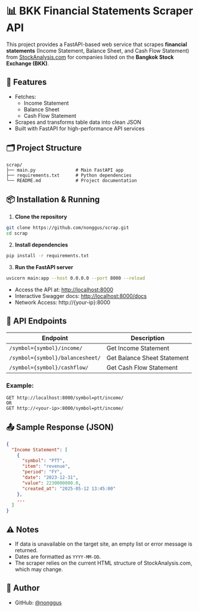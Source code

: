 # 📊 BKK Financial Statements Scraper API

This project provides a FastAPI-based web service that scrapes **financial statements** (Income Statement, Balance Sheet, and Cash Flow Statement) from [StockAnalysis.com](https://stockanalysis.com) for companies listed on the **Bangkok Stock Exchange (BKK)**.

## 🚀 Features

- Fetches:
  - Income Statement
  - Balance Sheet
  - Cash Flow Statement
- Scrapes and transforms table data into clean JSON
- Built with FastAPI for high-performance API services

## 🗂️ Project Structure

```
scrap/
├── main.py               # Main FastAPI app
├── requirements.txt      # Python dependencies
└── README.md             # Project documentation
```

## 📦 Installation & Running

1. **Clone the repository**

```bash
git clone https://github.com/nonggus/scrap.git
cd scrap
```

2. **Install dependencies**

```bash
pip install -r requirements.txt
```

3. **Run the FastAPI server**

```bash
uvicorn main:app --host 0.0.0.0 --port 8000 --reload
```

- Access the API at: [http://localhost:8000](http://localhost:8000)
- Interactive Swagger docs: [http://localhost:8000/docs](http://localhost:8000/docs)
- Network Access: http://{your-ip}:8000

## 🔌 API Endpoints

| Endpoint | Description |
|----------|-------------|
| `/symbol={symbol}/income/`       | Get Income Statement |
| `/symbol={symbol}/balancesheet/` | Get Balance Sheet Statement |
| `/symbol={symbol}/cashflow/`     | Get Cash Flow Statement |

### Example:

```
GET http://localhost:8000/symbol=ptt/income/
OR
GET http://<your-ip>:8000/symbol=ptt/income/
```

## 📤 Sample Response (JSON)

```json
{
  "Income Statement": [
    {
      "symbol": "PTT",
      "item": "revenue",
      "period": "FY",
      "date": "2023-12-31",
      "value": 2230000000.0,
      "created_at": "2025-05-12 13:45:00"
    },
    ...
  ]
}
```

## ⚠️ Notes

- If data is unavailable on the target site, an empty list or error message is returned.
- Dates are formatted as `YYYY-MM-DD`.
- The scraper relies on the current HTML structure of StockAnalysis.com, which may change.

## 🙋 Author

- GitHub: [@nonggus](https://github.com/nonggus)
